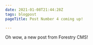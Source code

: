```yaml
---
date: 2021-01-08T21:44:28Z
tags: blogpost
pageTitle: Post Number 4 coming up!

---
```

Oh wow, a new post from Forestry CMS!